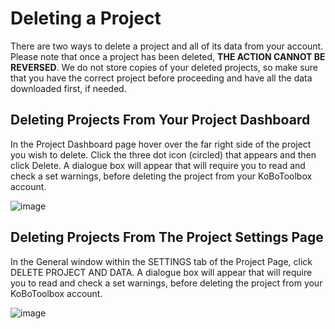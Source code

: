 # Deleting a Project

There are two ways to delete a project and all of its data from your account. Please note that once a project has been deleted, **THE ACTION CANNOT BE REVERSED**. We do not store copies of your deleted projects, so make sure that you have the correct project before proceeding and have all the data downloaded first, if needed.

## Deleting Projects From Your Project Dashboard

In the Project Dashboard page hover over the far right side of the project you wish to delete. Click the three dot icon (circled) that appears and then click Delete. A dialogue box will appear that will require you to read and check a set warnings, before deleting the project from your KoBoToolbox account.

![image](/images/delete_project/dashboard.jpg)

## Deleting Projects From The Project Settings Page

In the General window within the SETTINGS tab of the Project Page, click DELETE PROJECT AND DATA. A dialogue box will appear that will require you to read and check a set warnings, before deleting the project from your KoBoToolbox account.

![image](/images/delete_project/settings.jpg)
